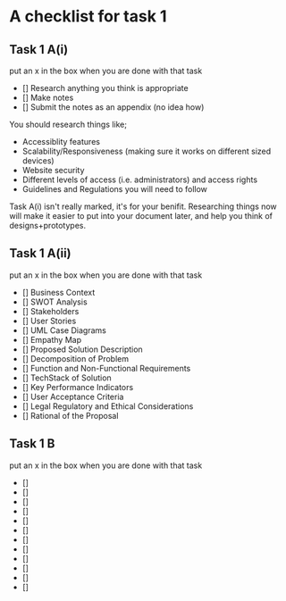 # A checklist for task 1 #

## Task 1 A(i) ##
put an x in the box when you are done with that task

- [] Research anything you think is appropriate
- [] Make notes
- [] Submit the notes as an appendix (no idea how)

You should research things like;
- Accessiblity features
- Scalability/Responsiveness (making sure it works on different sized devices)
- Website security
- Different levels of access (i.e. administrators) and access rights
- Guidelines and Regulations you will need to follow

Task A(i) isn't really marked, it's for your benifit. Researching things now will make it easier to put into your document later, and help you think of designs+prototypes.

## Task 1 A(ii) ##
put an x in the box when you are done with that task

- [] Business Context
- [] SWOT Analysis
- [] Stakeholders
- [] User Stories
- [] UML Case Diagrams
- [] Empathy Map
- [] Proposed Solution Description
- [] Decomposition of Problem
- [] Function and Non-Functional Requirements
- [] TechStack of Solution
- [] Key Performance Indicators
- [] User Acceptance Criteria
- [] Legal Regulatory and Ethical Considerations
- [] Rational of the Proposal

## Task 1 B ##
put an x in the box when you are done with that task

- [] 
- [] 
- [] 
- [] 
- [] 
- [] 
- [] 
- [] 
- [] 
- [] 
- [] 
- [] 